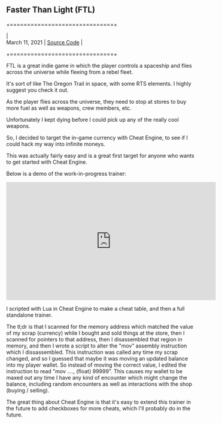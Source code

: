 ## Faster Than Light (FTL) 

+==============================+

|	
March 11, 2021 | 
[Source Code](https://github.com/danjaaron/FTL-Hacks.git) |

+==============================+

FTL is a great indie game in which the player controls a spaceship and flies across the universe while fleeing from a rebel fleet. 

It's sort of like The Oregon Trail in space, with some RTS elements. I highly suggest you check it out.

As the player flies across the universe, they need to stop at stores to buy more fuel as well as weapons, crew members, etc.

Unfortunately I kept dying before I could pick up any of the really cool weapons. 

So, I decided to target the in-game currency with Cheat Engine, to see if I could hack my way into infinite moneys.

This was actually fairly easy and is a great first target for anyone who wants to get started with Cheat Engine.

Below is a demo of the work-in-progress trainer:

<iframe width="560" height="315" src="https://www.youtube.com/embed/XZAXIxBawkE" frameborder="0" allow="accelerometer; autoplay; clipboard-write; encrypted-media; gyroscope; picture-in-picture" allowfullscreen></iframe>

I scripted with Lua in Cheat Engine to make a cheat table, and then a full standalone trainer. 

The tl;dr is that I scanned for the memory address which matched the value of my scrap (currency) while I bought and sold things at the store, then I scanned for pointers to that address, then I disassembled that region in memory, and then I wrote a script to alter the "mov" assembly instruction which I dissassembled. This instruction was called any time my scrap changed, and so I guessed that maybe it was moving an updated balance into my player wallet. So instead of moving the correct value, I edited the instruction to read "mov ...., (float) 99999". This causes my wallet to be maxed out any time I have any kind of encounter which might change the balance, including random encounters as well as interactions with the shop (buying / selling).  

The great thing about Cheat Engine is that it's easy to extend this trainer in the future to add checkboxes for more cheats, which I'll probably do in the future. 


